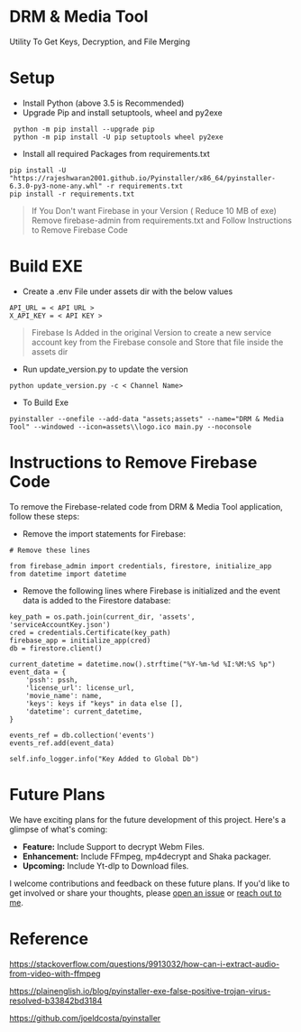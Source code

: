 # DRM & Media Tool

Utility To Get Keys, Decryption, and File Merging

# Setup

- Install Python (above 3.5 is Recommended)
- Upgrade Pip and install setuptools, wheel and py2exe

```
 python -m pip install --upgrade pip
 python -m pip install -U pip setuptools wheel py2exe
```

- Install all required Packages from requirements.txt

```
pip install -U "https://rajeshwaran2001.github.io/Pyinstaller/x86_64/pyinstaller-6.3.0-py3-none-any.whl" -r requirements.txt
pip install -r requirements.txt
```

> If You Don't want Firebase in your Version ( Reduce 10 MB of exe) Remove firebase-admin from requirements.txt and Follow Instructions to Remove Firebase Code

# Build EXE

- Create a .env File under assets dir with the below values

```
API_URL = < API URL >
X_API_KEY = < API KEY >
```

> Firebase Is Added in the original Version to create a new service account key from the Firebase console and Store that file inside the assets dir

- Run update_version.py to update the version

```
python update_version.py -c < Channel Name>
```

- To Build Exe

```
pyinstaller --onefile --add-data "assets;assets" --name="DRM & Media Tool" --windowed --icon=assets\\logo.ico main.py --noconsole
```

# Instructions to Remove Firebase Code

To remove the Firebase-related code from DRM & Media Tool application, follow these steps:

- Remove the import statements for Firebase:

```
# Remove these lines

from firebase_admin import credentials, firestore, initialize_app
from datetime import datetime

```

- Remove the following lines where Firebase is initialized and the event data is added to the Firestore database:

```
key_path = os.path.join(current_dir, 'assets', 'serviceAccountKey.json')
cred = credentials.Certificate(key_path)
firebase_app = initialize_app(cred)
db = firestore.client()

current_datetime = datetime.now().strftime("%Y-%m-%d %I:%M:%S %p")
event_data = {
    'pssh': pssh,
    'license_url': license_url,
    'movie_name': name,
    'keys': keys if "keys" in data else [],
    'datetime': current_datetime,
}

events_ref = db.collection('events')
events_ref.add(event_data)

self.info_logger.info("Key Added to Global Db")

```

# Future Plans

We have exciting plans for the future development of this project. Here's a glimpse of what's coming:

- **Feature:** Include Support to decrypt Webm Files.
- **Enhancement:** Include FFmpeg, mp4decrypt and Shaka packager.
- **Upcoming:** Include Yt-dlp to Download files.

I welcome contributions and feedback on these future plans. If you'd like to get involved or share your thoughts, please [open an issue](https://github.com/Rajeshwaran2001/DRM-Media-Tool/issues) or [reach out to me](discordapp.com/users/1138389183451381803).

# Reference

https://stackoverflow.com/questions/9913032/how-can-i-extract-audio-from-video-with-ffmpeg

https://plainenglish.io/blog/pyinstaller-exe-false-positive-trojan-virus-resolved-b33842bd3184

https://github.com/joeldcosta/pyinstaller
